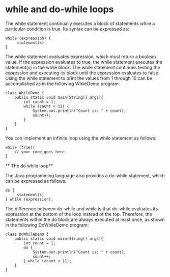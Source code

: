 # while and do-while loops

The while statement continually executes a block of statements while a particular condition is true. Its syntax can be expressed as:

```
while (expression) {
     statement(s)
}
```
The while statement evaluates expression, which must return a boolean value. If the expression evaluates to true, the while statement executes the statement(s) in the while block. The while statement continues testing the expression and executing its block until the expression evaluates to false. Using the while statement to print the values from 1 through 10 can be accomplished as in the following WhileDemo program:
```
class WhileDemo {
    public static void main(String[] args){
        int count = 1;
        while (count < 11) {
            System.out.println("Count is: " + count);
            count++;
        }
    }
}
```
You can implement an infinite loop using the while statement as follows:
```
while (true){
    // your code goes here
}
```
** The do while loop** 

The Java programming language also provides a do-while statement, which can be expressed as follows:
```
do {
     statement(s)
} while (expression);
```
The difference between do-while and while is that do-while evaluates its expression at the bottom of the loop instead of the top. Therefore, the statements within the do block are always executed at least once, as shown in the following DoWhileDemo program:
```
class DoWhileDemo {
    public static void main(String[] args){
        int count = 1;
        do {
            System.out.println("Count is: " + count);
            count++;
        } while (count < 11);
    }
}
```
